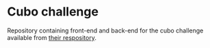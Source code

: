 # Cubo challenge

Repository containing front-end and back-end for the cubo challenge available from [their respository](https://github.com/cubonetwork/fullstack-challenge).